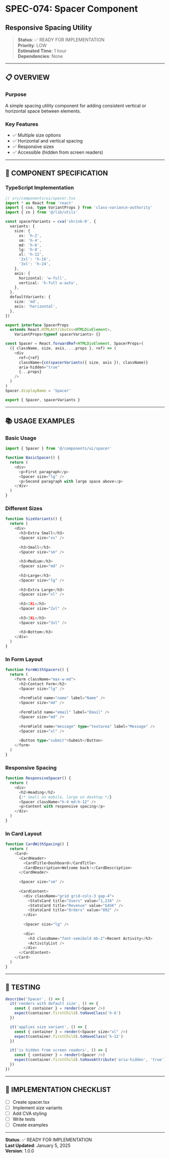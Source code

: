 # SPEC-074: Spacer Component
## Responsive Spacing Utility

> **Status**: ✅ READY FOR IMPLEMENTATION  
> **Priority**: LOW  
> **Estimated Time**: 1 hour  
> **Dependencies**: None

---

## 📋 OVERVIEW

### Purpose
A simple spacing utility component for adding consistent vertical or horizontal space between elements.

### Key Features
- ✅ Multiple size options
- ✅ Horizontal and vertical spacing
- ✅ Responsive sizes
- ✅ Accessible (hidden from screen readers)

---

## 🎯 COMPONENT SPECIFICATION

### TypeScript Implementation

```typescript
// src/components/ui/spacer.tsx
import * as React from 'react'
import { cva, type VariantProps } from 'class-variance-authority'
import { cn } from '@/lib/utils'

const spacerVariants = cva('shrink-0', {
  variants: {
    size: {
      xs: 'h-2',
      sm: 'h-4',
      md: 'h-6',
      lg: 'h-8',
      xl: 'h-12',
      '2xl': 'h-16',
      '3xl': 'h-24',
    },
    axis: {
      horizontal: 'w-full',
      vertical: 'h-full w-auto',
    },
  },
  defaultVariants: {
    size: 'md',
    axis: 'horizontal',
  },
})

export interface SpacerProps
  extends React.HTMLAttributes<HTMLDivElement>,
    VariantProps<typeof spacerVariants> {}

const Spacer = React.forwardRef<HTMLDivElement, SpacerProps>(
  ({ className, size, axis, ...props }, ref) => (
    <div
      ref={ref}
      className={cn(spacerVariants({ size, axis }), className)}
      aria-hidden="true"
      {...props}
    />
  )
)
Spacer.displayName = 'Spacer'

export { Spacer, spacerVariants }
```

---

## 📚 USAGE EXAMPLES

### Basic Usage

```typescript
import { Spacer } from '@/components/ui/spacer'

function BasicSpacer() {
  return (
    <div>
      <p>First paragraph</p>
      <Spacer size="lg" />
      <p>Second paragraph with large space above</p>
    </div>
  )
}
```

### Different Sizes

```typescript
function SizeVariants() {
  return (
    <div>
      <h3>Extra Small</h3>
      <Spacer size="xs" />
      
      <h3>Small</h3>
      <Spacer size="sm" />
      
      <h3>Medium</h3>
      <Spacer size="md" />
      
      <h3>Large</h3>
      <Spacer size="lg" />
      
      <h3>Extra Large</h3>
      <Spacer size="xl" />
      
      <h3>2XL</h3>
      <Spacer size="2xl" />
      
      <h3>3XL</h3>
      <Spacer size="3xl" />
      
      <h3>Bottom</h3>
    </div>
  )
}
```

### In Form Layout

```typescript
function FormWithSpacers() {
  return (
    <form className="max-w-md">
      <h2>Contact Form</h2>
      <Spacer size="lg" />
      
      <FormField name="name" label="Name" />
      <Spacer size="md" />
      
      <FormField name="email" label="Email" />
      <Spacer size="md" />
      
      <FormField name="message" type="textarea" label="Message" />
      <Spacer size="xl" />
      
      <Button type="submit">Submit</Button>
    </form>
  )
}
```

### Responsive Spacing

```typescript
function ResponsiveSpacer() {
  return (
    <div>
      <h2>Heading</h2>
      {/* Small on mobile, large on desktop */}
      <Spacer className="h-4 md:h-12" />
      <p>Content with responsive spacing</p>
    </div>
  )
}
```

### In Card Layout

```typescript
function CardWithSpacing() {
  return (
    <Card>
      <CardHeader>
        <CardTitle>Dashboard</CardTitle>
        <CardDescription>Welcome back!</CardDescription>
      </CardHeader>
      
      <Spacer size="sm" />
      
      <CardContent>
        <div className="grid grid-cols-3 gap-4">
          <StatsCard title="Users" value="1,234" />
          <StatsCard title="Revenue" value="$45K" />
          <StatsCard title="Orders" value="892" />
        </div>
        
        <Spacer size="lg" />
        
        <div>
          <h3 className="font-semibold mb-2">Recent Activity</h3>
          <ActivityList />
        </div>
      </CardContent>
    </Card>
  )
}
```

---

## 🧪 TESTING

```typescript
describe('Spacer', () => {
  it('renders with default size', () => {
    const { container } = render(<Spacer />)
    expect(container.firstChild).toHaveClass('h-6')
  })

  it('applies size variant', () => {
    const { container } = render(<Spacer size="xl" />)
    expect(container.firstChild).toHaveClass('h-12')
  })

  it('is hidden from screen readers', () => {
    const { container } = render(<Spacer />)
    expect(container.firstChild).toHaveAttribute('aria-hidden', 'true')
  })
})
```

---

## 🚀 IMPLEMENTATION CHECKLIST

- [ ] Create spacer.tsx
- [ ] Implement size variants
- [ ] Add CVA styling
- [ ] Write tests
- [ ] Create examples

---

**Status**: ✅ READY FOR IMPLEMENTATION  
**Last Updated**: January 5, 2025  
**Version**: 1.0.0

